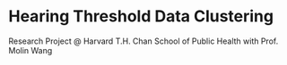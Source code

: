 # Hearing Threshold Data Clustering

Research Project @ Harvard T.H. Chan School of Public Health with Prof. Molin Wang
